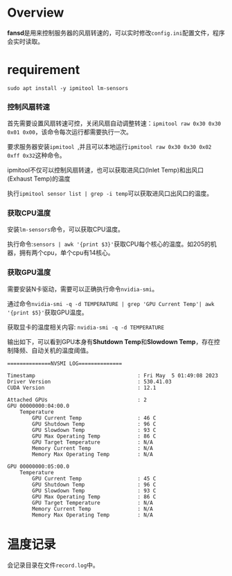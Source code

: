

# Overview

**fansd**是用来控制服务器的风扇转速的，可以实时修改`config.ini`配置文件，程序会实时读取。

# requirement

`sudo apt install -y ipmitool lm-sensors`

### 控制风扇转速

首先需要设置风扇转速可控，关闭风扇自动调整转速：`ipmitool raw 0x30 0x30 0x01 0x00`，该命令每次运行都需要执行一次。

要求服务器安装`ipmitool `,并且可以本地运行`ipmitool raw 0x30 0x30 0x02 0xff 0x32`这种命令。

ipmitool不仅可以控制风扇转速，也可以获取进风口(Inlet Temp)和出风口(Exhaust Temp)的温度

执行`ipmitool sensor list | grep -i temp`可以获取进风口出风口的温度。

### 获取CPU温度

安装`lm-sensors`命令，可以获取CPU温度。

执行命令:`sensors | awk '{print $3}'`获取CPU每个核心的温度。如205的机器，拥有两个cpu，单个cpu有14核心。

### 获取GPU温度

需要安装N卡驱动，需要可以正确执行命令`nvidia-smi`。

通过命令`nvidia-smi -q -d TEMPERATURE | grep 'GPU Current Temp'| awk '{print $5}'`获取GPU温度。

获取显卡的温度相关内容: `nvidia-smi -q -d TEMPERATURE`

输出如下，可以看到GPU本身有**Shutdown Temp**和**Slowdown Temp**，存在控制降频、自动关机的温度阈值。

```
==============NVSMI LOG==============

Timestamp                                 : Fri May  5 01:49:08 2023
Driver Version                            : 530.41.03
CUDA Version                              : 12.1

Attached GPUs                             : 2
GPU 00000000:04:00.0
    Temperature
        GPU Current Temp                  : 46 C
        GPU Shutdown Temp                 : 96 C
        GPU Slowdown Temp                 : 93 C
        GPU Max Operating Temp            : 86 C
        GPU Target Temperature            : N/A
        Memory Current Temp               : N/A
        Memory Max Operating Temp         : N/A

GPU 00000000:05:00.0
    Temperature
        GPU Current Temp                  : 45 C
        GPU Shutdown Temp                 : 96 C
        GPU Slowdown Temp                 : 93 C
        GPU Max Operating Temp            : 86 C
        GPU Target Temperature            : N/A
        Memory Current Temp               : N/A
        Memory Max Operating Temp         : N/A
```

# 温度记录

会记录目录在文件`record.log`中。
